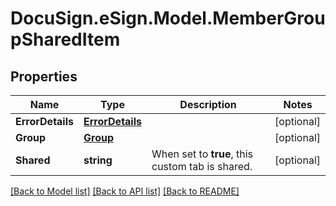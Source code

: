# DocuSign.eSign.Model.MemberGroupSharedItem
## Properties

Name | Type | Description | Notes
------------ | ------------- | ------------- | -------------
**ErrorDetails** | [**ErrorDetails**](ErrorDetails.md) |  | [optional] 
**Group** | [**Group**](Group.md) |  | [optional] 
**Shared** | **string** | When set to **true**, this custom tab is shared. | [optional] 

[[Back to Model list]](../README.md#documentation-for-models) [[Back to API list]](../README.md#documentation-for-api-endpoints) [[Back to README]](../README.md)

